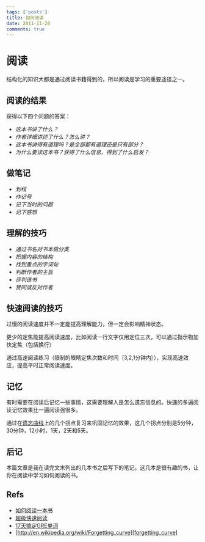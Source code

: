 ```yaml
---
tags: ['posts']
title: 如何阅读
date: 2011-11-20
comments: true
---
```


# 阅读

结构化的知识大都是通过阅读书籍得到的，所以阅读是学习的重要途径之一。

## 阅读的结果

获得以下四个问题的答案：

* _这本书讲了什么？_
* _作者详细讲述了什么？怎么讲？_
* _这本书讲得有道理吗？是全部都有道理还是只有部分？_
* _为什么要读这本书？获得了什么信息，得到了什么启发？_

## 做笔记

* _划线_
* _作记号_
* _记下当时的问题_
* _记下感想_

## 理解的技巧

- _通过书名对书本做分类_
- _把握内容的结构_
- _找到重点的字词句_
- _判断作者的主旨_
- _评判该书_
- _赞同或反对作者_

## 快速阅读的技巧

过慢的阅读速度并不一定能提高理解能力，但一定会影响精神状态。

更少的定焦能提高阅读速度，比如阅读一行文字仅用定位三次，可以通过指示物加快定焦（包括换行）

通过高速阅读练习（限制的眼睛定焦次数和时间｛3,2,1分钟内｝），实现高速效应，提高平时正常阅读速度。

## 记忆

有时需要在阅读后记忆一些事情，这需要理解人是怎么遗忘信息的。快速的多遍阅读记忆效果比一遍阅读强很多。

通过在[遗忘曲线][forgetting_curve]上的几个拐点复习来巩固记忆的效果，这几个拐点分别是5分钟，30分钟，12小时，1天，2天和5天。

## 后记

本篇文章是我在读完文末列出的几本书之后写下的笔记。这几本是很有趣的书，让你在阅读中学习如何阅读的书。

## Refs

* [如何阅读一本书](http://book.douban.com/subject/1013208/)
* [超级快速阅读](http://book.douban.com/subject/6064502/)
* [17天搞定GRE单词](http://book.douban.com/subject/1803504/)
* [http://en.wikipedia.org/wiki/Forgetting_curve][forgetting_curve]

[forgetting_curve]: http://en.wikipedia.org/wiki/Forgetting_curve "Forgetting Curve"
